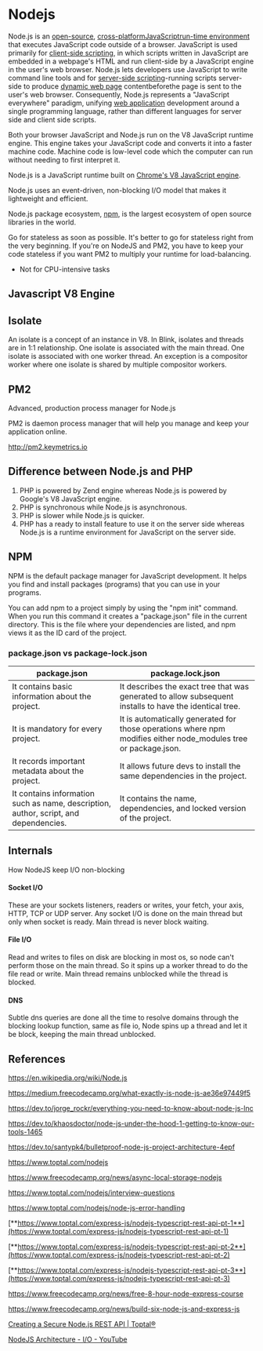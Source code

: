 # Nodejs

Node.js is an [open-source](https://en.wikipedia.org/wiki/Open-source_software), [cross-platform](https://en.wikipedia.org/wiki/Cross-platform)[JavaScript](https://en.wikipedia.org/wiki/JavaScript)[run-time environment](https://en.wikipedia.org/wiki/Runtime_system) that executes JavaScript code outside of a browser. JavaScript is used primarily for [client-side scripting](https://en.wikipedia.org/wiki/Client-side_scripting), in which scripts written in JavaScript are embedded in a webpage's HTML and run client-side by a JavaScript engine in the user's web browser. Node.js lets developers use JavaScript to write command line tools and for [server-side scripting](https://en.wikipedia.org/wiki/Server-side_scripting)-running scripts server-side to produce [dynamic web page](https://en.wikipedia.org/wiki/Dynamic_web_page) contentbeforethe page is sent to the user's web browser. Consequently, Node.js represents a "JavaScript everywhere" paradigm, unifying [web application](https://en.wikipedia.org/wiki/Web_application) development around a single programming language, rather than different languages for server side and client side scripts.

Both your browser JavaScript and Node.js run on the V8 JavaScript runtime engine. This engine takes your JavaScript code and converts it into a faster machine code. Machine code is low-level code which the computer can run without needing to first interpret it.

Node.js is a JavaScript runtime built on [Chrome's V8 JavaScript engine](https://developers.google.com/v8/).

Node.js uses an event-driven, non-blocking I/O model that makes it lightweight and efficient.

Node.js package ecosystem, [npm](https://www.npmjs.com/), is the largest ecosystem of open source libraries in the world.

Go for stateless as soon as possible. It's better to go for stateless right from the very beginning. If you're on NodeJS and PM2, you have to keep your code stateless if you want PM2 to multiply your runtime for load-balancing.

- Not for CPU-intensive tasks

## Javascript V8 Engine

## Isolate

An isolate is a concept of an instance in V8. In Blink, isolates and threads are in 1:1 relationship. One isolate is associated with the main thread. One isolate is associated with one worker thread. An exception is a compositor worker where one isolate is shared by multiple compositor workers.

## PM2

Advanced, production process manager for Node.js

PM2 is daemon process manager that will help you manage and keep your application online.

http://pm2.keymetrics.io

## Difference between Node.js and PHP

1. PHP is powered by Zend engine whereas Node.js is powered by Google's V8 JavaScript engine.
2. PHP is synchronous while Node.js is asynchronous.
3. PHP is slower while Node.js is quicker.
4. PHP has a ready to install feature to use it on the server side whereas Node.js is a runtime environment for JavaScript on the server side.

## NPM

NPM is the default package manager for JavaScript development. It helps you find and install packages (programs) that you can use in your programs.

You can add npm to a project simply by using the "npm init" command. When you run this command it creates a "package.json" file in the current directory. This is the file where your dependencies are listed, and npm views it as the ID card of the project.

### package.json vs package-lock.json

| **package.json** | **package.lock.json** |
|---|---|
| It contains basic information about the project. | It describes the exact tree that was generated to allow subsequent installs to have the identical tree. |
| It is mandatory for every project. | It is automatically generated for those operations where npm modifies either node\_modules tree or package.json. |
| It records important metadata about the project. | It allows future devs to install the same dependencies in the project. |
| It contains information such as name, description, author, script, and dependencies. | It contains the name, dependencies, and locked version of the project. |

## Internals

How NodeJS keep I/O non-blocking

#### Socket I/O

These are your sockets listeners, readers or writes, your fetch, your axis, HTTP, TCP or UDP server. Any socket I/O is done on the main thread but only when socket is ready. Main thread is never block waiting.

#### File I/O

Read and writes to files on disk are blocking in most os, so node can't perform those on the main thread. So it spins up a worker thread to do the file read or write. Main thread remains unblocked while the thread is blocked.

#### DNS

Subtle dns queries are done all the time to resolve domains through the blocking lookup function, same as file io, Node spins up a thread and let it be block, keeping the main thread unblocked.

## References

https://en.wikipedia.org/wiki/Node.js

https://medium.freecodecamp.org/what-exactly-is-node-js-ae36e97449f5

https://dev.to/jorge_rockr/everything-you-need-to-know-about-node-js-lnc

https://dev.to/khaosdoctor/node-js-under-the-hood-1-getting-to-know-our-tools-1465

https://dev.to/santypk4/bulletproof-node-js-project-architecture-4epf

https://www.toptal.com/nodejs

https://www.freecodecamp.org/news/async-local-storage-nodejs

https://www.toptal.com/nodejs/interview-questions

https://www.toptal.com/nodejs/node-js-error-handling

[**https://www.toptal.com/express-js/nodejs-typescript-rest-api-pt-1**](https://www.toptal.com/express-js/nodejs-typescript-rest-api-pt-1)

[**https://www.toptal.com/express-js/nodejs-typescript-rest-api-pt-2**](https://www.toptal.com/express-js/nodejs-typescript-rest-api-pt-2)

[**https://www.toptal.com/express-js/nodejs-typescript-rest-api-pt-3**](https://www.toptal.com/express-js/nodejs-typescript-rest-api-pt-3)

https://www.freecodecamp.org/news/free-8-hour-node-express-course

https://www.freecodecamp.org/news/build-six-node-js-and-express-js

[Creating a Secure Node.js REST API | Toptal®](https://www.toptal.com/nodejs/secure-rest-api-in-nodejs)

[NodeJS Architecture - I/O - YouTube](https://www.youtube.com/watch?v=DaU1-XoANig)
